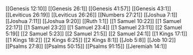 [[Genesis 12:10]]
[[Genesis 26:1]]
[[Genesis 41:57]]
[[Genesis 43:1]]
[[Leviticus 26:19]]
[[Leviticus 26:26]]
[[Numbers 27:21]]
[[Joshua 7:1]]
[[Joshua 7:11]]
[[Joshua 9:20]]
[[Ruth 1:1]]
[[1 Samuel 10:22]]
[[1 Samuel 22:17]]
[[1 Samuel 23:2]]
[[1 Samuel 23:4]]
[[1 Samuel 23:11]]
[[2 Samuel 5:19]]
[[2 Samuel 5:23]]
[[2 Samuel 21:5]]
[[2 Samuel 24:1]]
[[1 Kings 17:1]]
[[1 Kings 18:2]]
[[2 Kings 6:25]]
[[2 Kings 8:1]]
[[Job 5:8]]
[[Job 10:2]]
[[Psalms 27:8]]
[[Psalms 50:15]]
[[Psalms 91:15]]
[[Jeremiah 14:1]]

